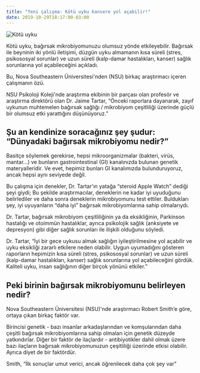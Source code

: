 ```yaml
---
title: "Yeni çalışma: Kötü uyku kansere yol açabilir!"
date: 2019-10-29T18:17:00-03:00
---
```

![Kötü uyku](https://images.unsplash.com/photo-1450776598040-e0dbb5665213?ixlib=rb-1.2.1&ixid=eyJhcHBfaWQiOjEyMDd9&auto=format&fit=crop&w=1407&q=80)

Kötü uyku, bağırsak mikrobiyomunuzu olumsuz yönde etkileyebilir. Bağırsak ile beyninin iki yönlü iletişimi, düzgün uyku almamanın kısa süreli (stres, psikososyal sorunlar) ve uzun süreli (kalp-damar hastalıkları, kanser) sağlık sorunlarına yol açabileceğini açıkladı.

Bu, Nova Southeastern Üniversitesi'nden (NSU) birkaç araştırmacı içeren çalışmanın özü.

NSU Psikoloji Koleji'nde araştırma ekibinin bir parçası olan profesör ve araştırma direktörü olan Dr. Jaime Tartar, “Önceki raporlara dayanarak, zayıf uykunun muhtemelen bağırsak sağlığı / mikrobiyom çeşitliliği üzerinde güçlü bir olumsuz etki yarattığını düşünüyoruz.”

Şu an kendinize soracağınız şey şudur: “Dünyadaki bağırsak mikrobiyomu nedir?”
-
Basitçe söylemek gerekirse, hepsi mikroorganizmalar (bakteri, virüs, mantar...) ve bunların gastrointestinal (GI) kanalınızda bulunan genetik materyalleridir. Ve evet, hepimiz bunları GI kanalımızda bulunduruyoruz, ancak hepsi aynı seviyede değil.

Bu çalışma için denekler, Dr. Tartar'ın yatağa “steroid Apple Watch” dediği şeyi giydi; Bu şekilde araştırmacılar, deneklerin ne kadar iyi uyuduğunu belirlediler ve daha sonra deneklerin mikrobiyomunu test ettiler. Buldukları şey, iyi uyuyanların “daha iyi” bağırsak mikrobiyomlarına sahip olmalarıydı.

Dr. Tartar, bağırsak mikrobiyom çeşitliliğinin ya da eksikliğinin, Parkinson hastalığı ve otoimmün hastalıklar, ayrıca psikolojik sağlık (anksiyete ve depresyon) gibi diğer sağlık sorunları ile ilişkili olduğunu söyledi.

Dr. Tartar, “İyi bir gece uykusu almak sağlığın iyileştirilmesine yol açabilir ve uyku eksikliği zararlı etkilere neden olabilir. Uygun uyumadığını gösteren raporların hepimizin kısa süreli (stres, psikososyal sorunlar) ve uzun süreli (kalp-damar hastalıkları, kanser) sağlık sorunlarına yol açabileceğini gördük. Kaliteli uyku, insan sağlığının diğer birçok yönünü etkiler.”

Peki birinin bağırsak mikrobiyomunu belirleyen nedir?
-
Nova Southeastern Üniversitesi (NSU)'nde araştırmacı Robert Smith’e göre, ortaya çıkan birkaç faktör var.

Birincisi genetik - bazı insanlar arkadaşlarından ve komşularından daha çeşitli bağırsak mikrobiyomlarına sahip olmaları için genetik düzeyde yatkındırlar. Diğer bir faktör de ilaçlardır - antibiyotikler dahil olmak üzere bazı ilaçların bağırsak mikrobiyomunuzun çeşitliliği üzerinde etkisi olabilir. Ayrıca diyet de bir faktördür.

Smith, “İlk sonuçlar umut verici, ancak öğrenilecek daha çok şey var"
